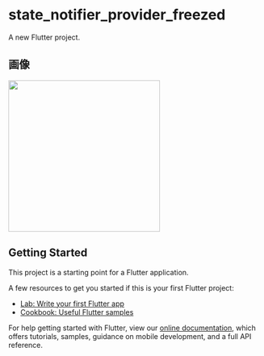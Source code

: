 # state_notifier_provider_freezed

A new Flutter project.


## 画像

<img src="https://user-images.githubusercontent.com/92189386/159102527-cca6ed1e-7e69-4486-bd35-9f74c2d47eac.png" width="300">


## Getting Started

This project is a starting point for a Flutter application.

A few resources to get you started if this is your first Flutter project:

- [Lab: Write your first Flutter app](https://flutter.dev/docs/get-started/codelab)
- [Cookbook: Useful Flutter samples](https://flutter.dev/docs/cookbook)

For help getting started with Flutter, view our
[online documentation](https://flutter.dev/docs), which offers tutorials,
samples, guidance on mobile development, and a full API reference.
